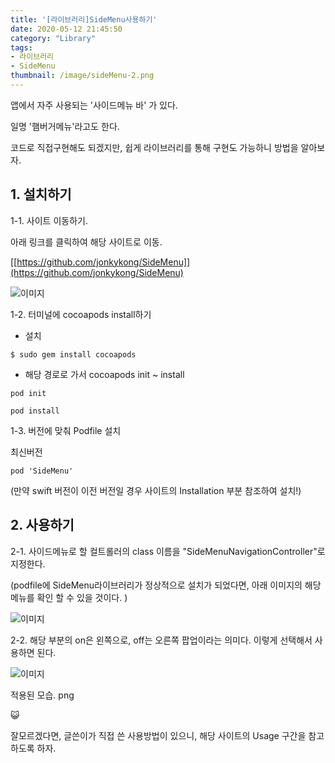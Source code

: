 ```yaml
---
title: '[라이브러리]SideMenu사용하기'
date: 2020-05-12 21:45:50
category: "Library"
tags:
- 라이브러리
- SideMenu
thumbnail: /image/sideMenu-2.png
---
```




앱에서 자주 사용되는 '사이드메뉴 바' 가 있다. 


일명 '햄버거메뉴'라고도 한다. 


코드로 직접구현해도 되겠지만, 쉽게 라이브러리를 통해 구현도 가능하니 방법을 알아보자. 



##  1. 설치하기 

1-1. 사이트 이동하기. 

아래 링크를 클릭하여 해당 사이트로 이동. 

[[https://github.com/jonkykong/SideMenu]](https://github.com/jonkykong/SideMenu)

![이미지](/image/sideMenu-2.png) 


1-2. 터미널에 cocoapods install하기

- 설치
```
$ sudo gem install cocoapods
```
- 해당 경로로 가서 cocoapods init ~ install
```
pod init
```
```
pod install
```


1-3. 버전에 맞춰 Podfile 설치 

최신버전 

```
pod 'SideMenu'
```


(만약 swift 버전이 이전 버전일 경우 사이트의 Installation 부분 참조하여 설치!)



## 2. 사용하기 

2-1. 사이드메뉴로 할 컬트롤러의 class 이름을 "SideMenuNavigationController"로 지정한다.

(podfile에 SideMenu라이브러리가 정상적으로 설치가 되었다면, 아래 이미지의 해당 메뉴를 확인 할 수 있을 것이다. )


![이미지](/image/sideMenu.png)


2-2.  해당 부분의 on은 왼쪽으로, off는 오른쪽 팝업이라는 의미다. 이렇게 선택해서 사용하면 된다. 


![이미지](/image/sideMenu-1.png)

적용된 모습. png 

😺

잘모르겠다면, 글쓴이가 직접 쓴 사용방법이 있으니, 해당 사이트의 Usage 구간을 참고하도록 하자.  




